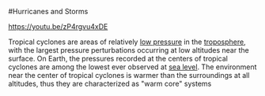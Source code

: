 #Hurricanes and Storms

https://youtu.be/zP4rgvu4xDE

Tropical cyclones are areas of relatively [low pressure](https://en.wikipedia.org/wiki/Low-pressure_area) in the [troposphere](https://en.wikipedia.org/wiki/Troposphere), with the largest pressure perturbations occurring at low altitudes near the surface. On Earth, the pressures recorded at the centers of tropical cyclones are among the lowest ever observed at [sea level](https://en.wikipedia.org/wiki/Sea_level). The environment near the center of tropical cyclones is warmer than the surroundings at all altitudes, thus they are characterized as "warm core" systems
